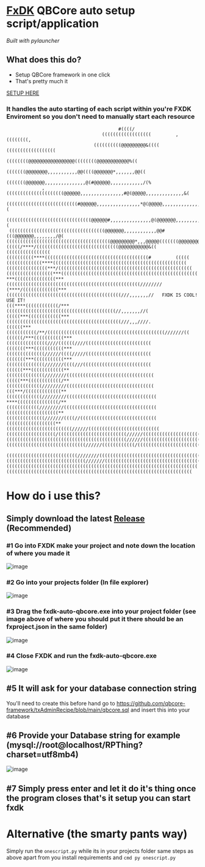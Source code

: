 # [FxDK](https://docs.fivem.net/docs/fxdk/) QBCore auto setup script/application

*Built with pylauncher*

## What does this do?
* Setup QBCore framework in one click
* That's pretty much it

[SETUP HERE](https://github.com/gtasnail/fxdk-qbcore-autosetup?tab=readme-ov-file#how-do-i-use-this)

### It handles the auto starting of each script within you're FXDK Enviroment so you don't need to manually start each resource
```
                                         #((((/                                                     
                                   ((((((((((((((((((         ,((((((((,                            
                                ((((((((((@@@@@@@@@&((((  ((((((((((((((((((                        
                              ((((((((@@@@@@@@@@@@@@@@@((((((((@@@@@@@@@@@@%((                      
                             (((((((@@@@@@@@,,,,,,,,,,,@@((((@@@@@@@*,,,,,,,@@((                    
                            (((((((@@@@@@@,,,,,,,,,,,,,,,@(#@@@@@@,,,,,,,,,,,,/(%                   
             ,(((((((((((((((((((((@@@@@@,,,,,,,,,,,,,,,,#@(@@@@@,,,,,,,,,,,,,,&(                   
        ((((((((((((((((((((((((((#@@@@@@,,,,,,,,,,,,,,,,*@(@@@@@,,,,,,,,,,,,,,#(                   
    (((((((((((((((((((((((((((((((@@@@@@#,,,,,,,,,,,,,,,@(@@@@@@@,,,,,,,,,,,,,(                    
 (((((((((((((((((((((((((((((((((((@@@@@@@,,,,,,,,,,,,@@#(((@@@@@@@,,,,,,,,/@(                     
((((((((((((((((((((((((((((((((((((((@@@@@@@@@*,,,@@@@@(((((((@@@@@@@@@@@@@(#                      
(((((/****/((((((((((((((((((((((((((((((@@@@@@@@@@@&((    ((((((((((((((((                         
((((((((((****((((((((((((((((((((((((((((((((((((((#         (((((                                 
(((((((((((((****(((((((((((((((((((((((((((((((((((((((((((((((((                                  
(((((((((((((((***/(((((((((((((((((((((((((((((((((((((((((((((((((                                
(((((((((((((((((***((((((((((((((((((((((((((((((((((((((((((((((((((                              
***(((((((((((((((***(((((((((((((((((((((((((((((((((((((((((((((((((////////                      
(****/(((((((((((((***((((((((((((((((((((((((((((((((((((((((((///,,,,,,,//   FXDK IS COOL! USE IT!                    
(((****((((((((((((/***((((((((((((((((((((((((((((((((((((((((//,,,,,,,//(                         
(((((***((((((((((((***((((((((((((((((((((((((((((((((((((((((((///,,,////.                        
((((((***(((((((((((/**/(((((((((((((((((((((((((((((((((((((((((((///////((                        
((((((/***(((((((((((***(((((((((((((((////((((((////((((((((((((((((((((((((                       
(((((((***(((((((((((***((((((((((((((//////((((/////((((((((((((((((((((((((                       
(((((((***(((((((((((***((((((((((((((///////((((///(((((((((((((((((((((((((                       
((((((***((((((((((((**((((((((((((((////////((((((((((((((((((((((((((((((((                       
(((((***((((((((((((/**(((((((((((((/////////((((((((((((((((((((((((((((((((                       
(((***/(((((((((((((**(((((((((((((/////////(((((((((((((((((((((((((((((((((                       
****(((((((((((((((/**((((((((((((/////////((((((((((((((((((((((((((((((((((                       
(((((((((((((((((((**((((((((((((((///////((((//((((((((((((((((((((((((((((                        
((((((((((((((((((**((((((((((((((((((((((((//////((((((((((((((((((((((((((                        
((((((((((((((((((/(((((((((((((((((((((((((//////(((((((((((((((((((((((((                         
((((((((((((((((((((((((((((((((((((((((((((//////(((((((((((((((((((((((((                         
(((((((((((((((((((((((((((((//////((((((((((((/((((((((((((((((((((((((((                          
  ((((((((((((((((((((((((((////////(((((((((((((((((((((((((((((((((((((                           
(((((((((((((((((((((((((((((///////(((((((((((((((((((((((((((((((((((                             
((((((((((((((((((((((((((((((((((((((((((((((((((((((((((((((((((((((                              
((((((((((((((((((((((((((((((((((((((((((((((((((((((((((((((((((((                                
```

# How do i use this?
## Simply download the latest [Release](https://github.com/gtasnail/fxdk-qbcore-autosetup/releases) (Recommended)



### #1 Go into FXDK make your project and note down the location of where you made it
![image](https://github.com/gtasnail/fxdk-qbcore-autosetup/assets/100861025/d825f93d-02ca-4260-b569-6911e1266395)

### #2 Go into your projects folder (In file explorer) 
![image](https://github.com/gtasnail/fxdk-qbcore-autosetup/assets/100861025/126bf5bf-9089-4ad8-a32a-c6e0f448038a)

### #3 Drag the fxdk-auto-qbcore.exe into your project folder (see image above of where you should put it there should be an fxproject.json in the same folder)
![image](https://github.com/gtasnail/fxdk-qbcore-autosetup/assets/100861025/ced3befb-7ca7-44b9-8a01-0c470fe861f8)

### #4 Close FXDK and run the fxdk-auto-qbcore.exe 
![image](https://github.com/gtasnail/fxdk-qbcore-autosetup/assets/100861025/6d16e96d-2f51-48d6-9d95-724659dc4dba)

## #5 It will ask for your database connection string
You'll need to create this before hand go to 
https://github.com/qbcore-framework/txAdminRecipe/blob/main/qbcore.sql
and insert this into your database

## #6 Provide your Database string for example (mysql://root@localhost/RPThing?charset=utf8mb4)
![image](https://github.com/gtasnail/fxdk-qbcore-autosetup/assets/100861025/e4fd59a4-5538-48d9-b361-8e9aaa0bbab9)

## #7 Simply press enter and let it do it's thing once the program closes that's it setup you can start fxdk




# Alternative (the smarty pants way)
Simply run the `onescript.py` while its in your projects folder same steps as above apart from you install requirements and `cmd py onescript.py`
